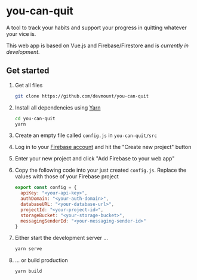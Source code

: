# you-can-quit

A tool to track your habits and support your progress in quitting whatever your vice is.

This web app is based on Vue.js and Firebase/Firestore and is _currently in development_.

## Get started

1. Get all files

    ```bash
    git clone https://github.com/devmount/you-can-quit
    ```

2. Install all dependencies using [Yarn](https://yarnpkg.com)

    ```bash
    cd you-can-quit
    yarn
    ```

3. Create an empty file called `config.js` in `you-can-quit/src`
4. Log in to your [Firebase account](https://console.firebase.google.com) and hit the "Create new project" button
5. Enter your new project and click "Add Firebase to your web app"
6. Copy the following code into your just created `config.js`. Replace the values with those of your Firebase project

    ```javascript
    export const config = {
      apiKey: "<your-api-key>",
      authDomain: "<your-auth-domain>",
      databaseURL: "<your-database-url>",
      projectId: "<your-project-id>",
      storageBucket: "<your-storage-bucket>",
      messagingSenderId: "<your-messaging-sender-id>"
    }
    ```

7. Either start the development server ...

    ```bash
    yarn serve
    ```

8. ... or build production

    ```bash
    yarn build
    ```